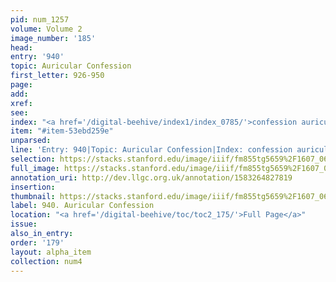 ```yaml
---
pid: num_1257
volume: Volume 2
image_number: '185'
head: 
entry: '940'
topic: Auricular Confession
first_letter: 926-950
page: 
add: 
xref: 
see: 
index: "<a href='/digital-beehive/index1/index_0785/'>confession auricular</a>"
item: "#item-53ebd259e"
unparsed: 
line: 'Entry: 940|Topic: Auricular Confession|Index: confession auricular|#item-53ebd259e'
selection: https://stacks.stanford.edu/image/iiif/fm855tg5659%2F1607_0652/370,4176,2795,407/full/0/default.jpg
full_image: https://stacks.stanford.edu/image/iiif/fm855tg5659%2F1607_0652/full/full/0/default.jpg
annotation_uri: http://dev.llgc.org.uk/annotation/1583264827819
insertion: 
thumbnail: https://stacks.stanford.edu/image/iiif/fm855tg5659%2F1607_0652/370,4176,600,180/250,/0/default.jpg
label: 940. Auricular Confession
location: "<a href='/digital-beehive/toc/toc2_175/'>Full Page</a>"
issue: 
also_in_entry: 
order: '179'
layout: alpha_item
collection: num4
---
```

